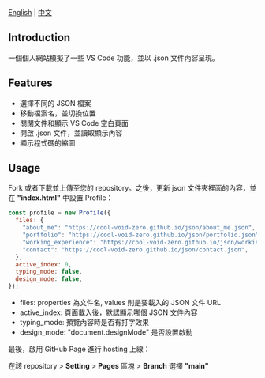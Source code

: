 [English](./README.md) | [中文](./README_CN.md)

## Introduction
一個個人網站模擬了一些 VS Code 功能，並以 .json 文件內容呈現。

## Features
- 選擇不同的 JSON 檔案
- 移動檔案名，並切換位置
- 關閉文件和顯示 VS Code 空白頁面
- 開啟 .json 文件，並讀取顯示內容
- 顯示程式碼的縮圖

## Usage
Fork 或者下載並上傳至您的 repository。之後，更新 json 文件夾裡面的內容，並在 **"index.html"** 中設置 Profile：

```javascript
const profile = new Profile({
  files: {
    "about_me": "https://cool-void-zero.github.io/json/about_me.json", 
    "portfolio": "https://cool-void-zero.github.io/json/portfolio.json", 
    "working_experience": "https://cool-void-zero.github.io/json/working_experience.json", 
    "contact": "https://cool-void-zero.github.io/json/contact.json", 
  }, 
  active_index: 0, 
  typing_mode: false, 
  design_mode: false, 
});
```

- files: properties 為文件名, values 則是要載入的 JSON 文件 URL
- active_index: 頁面載入後，默認顯示哪個 JSON 文件內容
- typing_mode: 預覽內容時是否有打字效果
- design_mode: "document.designMode" 是否設置啟動

最後，啟用 GitHub Page 進行 hosting 上線：

在該 repository > **Setting** > **Pages** 區塊 > **Branch** 選擇 **"main"**